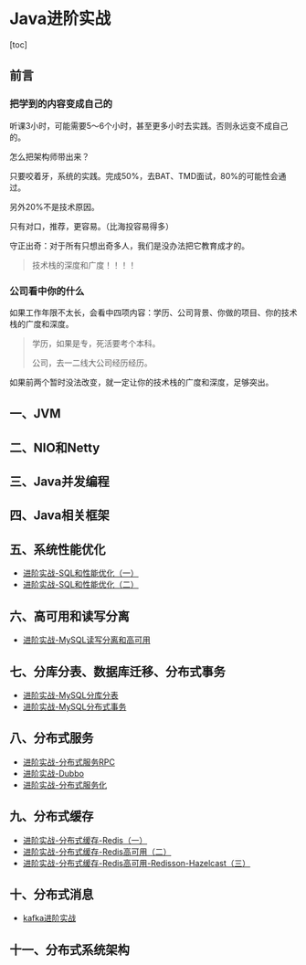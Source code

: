 # Java进阶实战

[toc]

## 前言

### 把学到的内容变成自己的

听课3小时，可能需要5～6个小时，甚至更多小时去实践。否则永远变不成自己的。

怎么把架构师带出来？

只要咬着牙，系统的实践。完成50%，去BAT、TMD面试，80%的可能性会通过。

另外20%不是技术原因。

只有对口，推荐，更容易。（比海投容易得多）

守正出奇：对于所有只想出奇多人，我们是没办法把它教育成才的。

> 技术栈的深度和广度！！！！

### 公司看中你的什么

如果工作年限不太长，会看中四项内容：学历、公司背景、你做的项目、你的技术栈的广度和深度。

> 学历，如果是专，死活要考个本科。
>
> 公司，去一二线大公司经历经历。

如果前两个暂时没法改变，就一定让你的技术栈的广度和深度，足够突出。

## 一、JVM

## 二、NIO和Netty

## 三、Java并发编程

## 四、Java相关框架

## 五、系统性能优化

- [进阶实战-SQL和性能优化（一）](https://github.com/hefrankeleyn/JAVARebuild/blob/main/05_SQL%E6%80%A7%E8%83%BD%E4%BC%98%E5%8C%96/2021-12-26-%E8%BF%9B%E9%98%B6%E5%AE%9E%E6%88%98-SQL%E5%92%8C%E6%80%A7%E8%83%BD%E4%BC%98%E5%8C%96%EF%BC%88%E4%B8%80%EF%BC%89.md)
- [进阶实战-SQL和性能优化（二）](https://github.com/hefrankeleyn/JAVARebuild/blob/main/05_SQL%E6%80%A7%E8%83%BD%E4%BC%98%E5%8C%96/2021-12-27-%E8%BF%9B%E9%98%B6%E5%AE%9E%E6%88%98-SQL%E5%92%8C%E6%80%A7%E8%83%BD%E4%BC%98%E5%8C%96%EF%BC%88%E4%BA%8C%EF%BC%89.md)

## 六、高可用和读写分离

- [进阶实战-MySQL读写分离和高可用](https://github.com/hefrankeleyn/JAVARebuild/blob/main/06_MySQL%E9%AB%98%E5%8F%AF%E7%94%A8%E5%92%8C%E8%AF%BB%E5%86%99%E5%88%86%E7%A6%BB/2022-01-11-%E8%BF%9B%E9%98%B6%E5%AE%9E%E6%88%98-MySQL%E7%9A%84%E9%AB%98%E5%8F%AF%E7%94%A8%E5%92%8C%E8%AF%BB%E5%86%99%E5%88%86%E7%A6%BB.md)

## 七、分库分表、数据库迁移、分布式事务

- [进阶实战-MySQL分库分表](https://github.com/hefrankeleyn/JAVARebuild/blob/main/07_MySQL%E5%88%86%E5%BA%93%E5%88%86%E8%A1%A8-%E8%BF%81%E7%A7%BB-%E5%88%86%E5%B8%83%E5%BC%8F%E4%BA%8B%E5%8A%A1/2022-01-11-%E8%BF%9B%E9%98%B6%E5%AE%9E%E6%88%98-MySQL%E5%88%86%E5%BA%93%E5%88%86%E8%A1%A8.md)
- [进阶实战-MySQL分布式事务](https://github.com/hefrankeleyn/JAVARebuild/blob/main/07_MySQL%E5%88%86%E5%BA%93%E5%88%86%E8%A1%A8-%E8%BF%81%E7%A7%BB-%E5%88%86%E5%B8%83%E5%BC%8F%E4%BA%8B%E5%8A%A1/2022-01-12-%E8%BF%9B%E9%98%B6%E5%AE%9E%E6%88%98-MySQL%E5%88%86%E5%B8%83%E5%BC%8F%E4%BA%8B%E5%8A%A1.md)

## 八、分布式服务

- [进阶实战-分布式服务RPC](https://github.com/hefrankeleyn/JAVARebuild/blob/main/08_%E5%88%86%E5%B8%83%E5%BC%8F%E6%9C%8D%E5%8A%A1/2022-02-01-%E8%BF%9B%E9%98%B6%E5%AE%9E%E6%88%98-%E5%88%86%E5%B8%83%E5%BC%8F%E6%9C%8D%E5%8A%A1RPC.md)
- [进阶实战-Dubbo](https://github.com/hefrankeleyn/JAVARebuild/blob/main/08_%E5%88%86%E5%B8%83%E5%BC%8F%E6%9C%8D%E5%8A%A1/2022-03-02-%E8%BF%9B%E9%98%B6%E5%AE%9E%E8%B7%B5-Dubbo.md)
- [进阶实战-分布式服务化](https://github.com/hefrankeleyn/JAVARebuild/blob/main/08_%E5%88%86%E5%B8%83%E5%BC%8F%E6%9C%8D%E5%8A%A1/2022-03-06-%E8%BF%9B%E9%98%B6%E5%AE%9E%E6%88%98-%E5%88%86%E5%B8%83%E5%BC%8F%E6%9C%8D%E5%8A%A1%E5%8C%96.md)

## 九、分布式缓存

- [进阶实战-分布式缓存-Redis（一）](https://github.com/hefrankeleyn/JAVARebuild/blob/main/09_%E5%88%86%E5%B8%83%E5%BC%8F%E7%BC%93%E5%AD%98/2022-03-14-%E8%BF%9B%E9%98%B6%E5%AE%9E%E6%88%98-%E5%88%86%E5%B8%83%E5%BC%8F%E7%BC%93%E5%AD%98-Redis%EF%BC%88%E4%B8%80%EF%BC%89.md)
- [进阶实战-分布式缓存-Redis高可用（二）](https://github.com/hefrankeleyn/JAVARebuild/blob/main/09_%E5%88%86%E5%B8%83%E5%BC%8F%E7%BC%93%E5%AD%98/2022-03-17-%E8%BF%9B%E9%98%B6%E5%AE%9E%E6%88%98-%E5%88%86%E5%B8%83%E5%BC%8F%E7%BC%93%E5%AD%98-Redis%E9%AB%98%E5%8F%AF%E7%94%A8%EF%BC%88%E4%BA%8C%EF%BC%89.md)
- [进阶实战-分布式缓存-Redis高可用-Redisson-Hazelcast（三）](https://github.com/hefrankeleyn/JAVARebuild/blob/main/09_%E5%88%86%E5%B8%83%E5%BC%8F%E7%BC%93%E5%AD%98/2022-03-18-%E8%BF%9B%E9%98%B6%E5%AE%9E%E6%88%98-%E5%88%86%E5%B8%83%E5%BC%8F%E7%BC%93%E5%AD%98-Redis%E9%AB%98%E5%8F%AF%E7%94%A8-Redisson-Hazelcast%EF%BC%88%E4%B8%89%EF%BC%89.md)

## 十、分布式消息

- [kafka进阶实战](https://github.com/hefrankeleyn/JAVARebuild/blob/main/10_%E5%88%86%E5%B8%83%E5%BC%8F%E6%B6%88%E6%81%AF/2021-12-24-%E8%BF%9B%E9%98%B6%E5%AE%9E%E6%88%98-kafka.md)

## 十一、分布式系统架构
